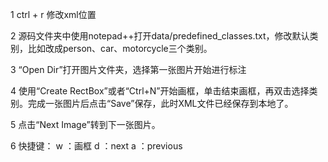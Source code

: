 1 ctrl + r 修改xml位置

2 源码文件夹中使用notepad++打开data/predefined_classes.txt，修改默认类别，比如改成person、car、motorcycle三个类别。

3 “Open Dir”打开图片文件夹，选择第一张图片开始进行标注

4 使用“Create RectBox”或者“Ctrl+N”开始画框，单击结束画框，再双击选择类别。完成一张图片后点击“Save”保存，此时XML文件已经保存到本地了。

5 点击“Next Image”转到下一张图片。

6 快捷键：
  w ：画框
  d ：next
  a ：previous
  
